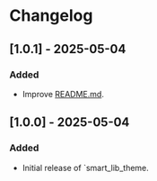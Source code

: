 # Changelog

## [1.0.1] - 2025-05-04

### Added
- Improve [README.md](README.md).


## [1.0.0] - 2025-05-04

### Added
- Initial release of `smart_lib_theme.
